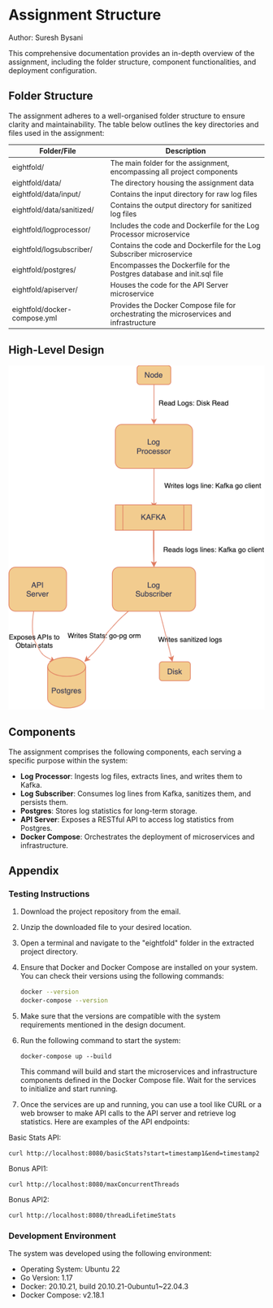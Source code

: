 # Assignment Structure

Author: Suresh Bysani

This comprehensive documentation provides an in-depth overview of the assignment, including the folder structure, component functionalities, and deployment configuration.

## Folder Structure

The assignment adheres to a well-organised folder structure to ensure clarity and maintainability. The table below outlines the key directories and files used in the assignment:

| Folder/File                | Description                                                       |
| -------------------------- | ----------------------------------------------------------------- |
| eightfold/                 | The main folder for the assignment, encompassing all project components |
| eightfold/data/            | The directory housing the assignment data                         |
| eightfold/data/input/      | Contains the input directory for raw log files                     |
| eightfold/data/sanitized/  | Contains the output directory for sanitized log files              |
| eightfold/logprocessor/    | Includes the code and Dockerfile for the Log Processor microservice |
| eightfold/logsubscriber/   | Contains the code and Dockerfile for the Log Subscriber microservice |
| eightfold/postgres/        | Encompasses the Dockerfile for the Postgres database and init.sql file |
| eightfold/apiserver/       | Houses the code for the API Server microservice                    |
| eightfold/docker-compose.yml | Provides the Docker Compose file for orchestrating the microservices and infrastructure |

## High-Level Design 

<p align="center">
  <img src="HLD.png" alt="High-Level Design Diagram" />
</p>




## Components

The assignment comprises the following components, each serving a specific purpose within the system:

- **Log Processor**: Ingests log files, extracts lines, and writes them to Kafka.
- **Log Subscriber**: Consumes log lines from Kafka, sanitizes them, and persists them.
- **Postgres**: Stores log statistics for long-term storage.
- **API Server**: Exposes a RESTful API to access log statistics from Postgres.
- **Docker Compose**: Orchestrates the deployment of microservices and infrastructure.

## Appendix

### Testing Instructions

1. Download the project repository from the email.
2. Unzip the downloaded file to your desired location.
3. Open a terminal and navigate to the "eightfold" folder in the extracted project directory.
4. Ensure that Docker and Docker Compose are installed on your system. You can check their versions using the following commands:

   ```bash
   docker --version
   docker-compose --version
   ```
5. Make sure that the versions are compatible with the system requirements mentioned in the design document.

6. Run the following command to start the system:

   ```
   docker-compose up --build
   ```
   This command will build and start the microservices and infrastructure components defined in the Docker Compose file. Wait for the services to initialize and start running.

7. Once the services are up and running, you can use a tool like CURL or a web browser to make API calls to the API server and retrieve log statistics. Here are examples of the API endpoints:

  Basic Stats API:
  ```
  curl http://localhost:8080/basicStats?start=timestamp1&end=timestamp2
  ```
  
  Bonus API1:
  ```
  curl http://localhost:8080/maxConcurrentThreads
  ```
  
  Bonus API2:
  ```
  curl http://localhost:8080/threadLifetimeStats
  ```
  
### Development Environment

The system was developed using the following environment:

- Operating System: Ubuntu 22
- Go Version: 1.17
- Docker: 20.10.21, build 20.10.21-0ubuntu1~22.04.3
- Docker Compose: v2.18.1
